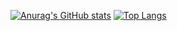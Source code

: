 [![Anurag's GitHub stats](https://github-readme-stats.vercel.app/api?username=Um9i&show_icons=true&theme=buefy)](https://github.com/Um9i/)
[![Top Langs](https://github-readme-stats.vercel.app/api/top-langs/?username=Um9i&show_icons=true&theme=buefy)](https://github.com/Um9i/)
